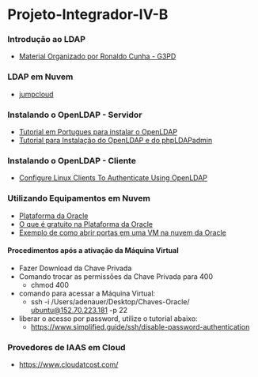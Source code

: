 # Projeto-Integrador-IV-B

### Introdução ao LDAP
* [Material Organizado por Ronaldo Cunha - G3PD](http://olaria.ucpel.edu.br/rcunha/)

### LDAP em Nuvem
* [jumpcloud](https://jumpcloud.com/)

### Instalando o OpenLDAP - Servidor
* [Tutorial em Portugues para instalar o OpenLDAP](https://www.vivaolinux.com.br/topico/OpenLdap/Instalando-OpenLDAP)
* [Tutorial para Instalação do OpenLDAP e do phpLDAPadmin](https://idroot.us/install-openldap-ubuntu-20-04/)

### Instalando o OpenLDAP - Cliente
* [Configure Linux Clients To Authenticate Using OpenLDAP](https://www.unixmen.com/configure-linux-clients-to-authenticate-using-openldap/)

### Utilizando Equipamentos em Nuvem
* [Plataforma da Oracle](https://www.oracle.com/br/index.html)
* [O que é gratuito na Plataforma da Oracle](https://www.oracle.com/br/cloud/free/#always-free)
* [Exemplo de como abrir portas em uma VM na nuvem da Oracle](https://docs.oracle.com/en/learn/lab_compute_instance/index.html#introduction)
#### Procedimentos após a ativação da Máquina Virtual
* Fazer Download da Chave Privada
* Comando trocar as permissões da Chave Privada para 400 
  * chmod 400 <chave privada>
* comando para acessar a Máquina Virtual:
  * ssh -i /Users/adenauer/Desktop/Chaves-Oracle/<chave privada> ubuntu@152.70.223.181 -p 22
* liberar o acesso por password, utilize o tutorial abaixo:
  * https://www.simplified.guide/ssh/disable-password-authentication

### Provedores de IAAS em Cloud
* https://www.cloudatcost.com/
